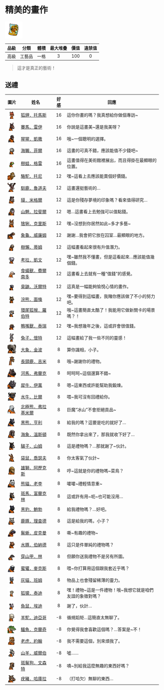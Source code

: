 # 精美的畫作

![img](images/item_pic_JMDHZ.png)

|品級|分類|體積|最大堆疊|價值|違禁值|
|:--:|:--:|:--:|:--:|:--:|:--:|
|高級|工藝品|一格|3|100|0|

> 這才是真正的藝術！

## 送禮

|圖片|姓名|好感|回應|
|:--:|--|:--:|--|
|![img](images/fox.png)|[狐貍．托馬斯](狐貍．托馬斯.md)|16|這你你畫的嗎？我真想給你做個專訪\~|
|![img](images/horse.png)|[賽馬．雷伊](賽馬．雷伊.md)|16|你說是這畫美\~還是我美呀？|
|![img](images/chimpanzee.png)|[猩猩．凱撒](猩猩．凱撒.md)|16|哦\~一個聰明的選擇。|
|![img](images/SeaOtter.png)|[海獺．菲爾](海獺．菲爾.md)|16|這畫的可真不錯，應該能值不少錢吧\~|
|![img](images/Treefrog.png)|[樹蛙．格雷](樹蛙．格雷.md)|16|這畫值得在美術館裡展出，而且得掛在最顯眼的位置。|
|![img](images/camel.png)|[駱駝．托尼](駱駝．托尼.md)|12|嘿\~這看上去應該能賣個好價錢。|
|![img](images/reindeer.png)|[馴鹿．魯道夫](馴鹿．魯道夫.md)|12|這畫還挺藝術的…|
|![img](images/tapir.png)|[貘．米格爾](貘．米格爾.md)|12|這是你殘存夢境的印象嗎？看來值得研究…|
|![img](images/Mandrill.png)|[山魈．拉斐爾](山魈．拉斐爾.md)|12|嗯…這畫看上去勉強可以值點錢。|
|![img](images/Lynx.png)|[猞猁．克里斯](猞猁．克里斯.md)|12|嘿\~沒想到你居然如此\~多才多藝\~|
|![img](images/Tortoise.png)|[象龜．威廉姆](象龜．威廉姆.md)|12|謝謝…我會把它放在囚室…最顯眼的地方。|
|![img](images/sloth.png)|[樹懶．蒂姆](樹懶．蒂姆.md)|12|這幅畫看起來很有升值潛力。|
|![img](images/Koala.png)|[考拉．凱文](考拉．凱文.md)|12|嘿\~雖然我不懂畫，但是這看起來…應該能值幾個錢。|
|![img](images/Anteater.png)|[食蟻獸．費爾南多](食蟻獸．費爾南多.md)|12|這畫看上去就有一種“值錢”的感覺。|
|![img](images/skunk.png)|[臭鼬．沃爾特](臭鼬．沃爾特.md)|12|這真是一幅能夠愉悅心情的畫作。|
|![img](images/Raccoon.png)|[浣熊．面條](浣熊．面條.md)|12|嘿\~要得到這幅畫，我賭你應該做了不小的努力吧。|
|![img](images/RingTailedLemur.png)|[環尾狐猴．羅伯特](環尾狐猴．羅伯特.md)|12|哦\~這畫簡直太酷了！我能用它做新關卡的場景嗎？！|
|![img](images/platypus.png)|[鴨嘴獸．泰瑞](鴨嘴獸．泰瑞.md)|12|嘿\~我想幾年之後，這或許會很值錢。|
|![img](images/rabbit.png)|[兔子．懷特](兔子．懷特.md)|12|這幅畫給了我一些不同的靈感！|
|![img](images/elephant.png)|[大象．金波](大象．金波.md)|8|算你識相，小子。|
|![img](images/giraffe.png)|[長頸鹿．吉米](長頸鹿．吉米.md)|8|哦\~謝謝你的禮物。|
|![img](images/hippopotamus.png)|[河馬．弗蘭克](河馬．弗蘭克.md)|8|呵呵呵\~這個還算不錯\~|
|![img](images/rhinoceros.png)|[犀牛．伊萬](犀牛．伊萬.md)|8|嗯\~這東西或許能幫助我鍛煉。|
|![img](images/AfricanBuffalo.png)|[水牛．比爾](水牛．比爾.md)|8|喂\~我可沒有回禮給你。|
|![img](images/PolarBear.png)|[北極熊．弗拉基米爾](北極熊．弗拉基米爾.md)|8|巨魔“冰山”不會拒絕貢品\~|
|![img](images/BlackBear.png)|[黑熊．亨利](黑熊．亨利.md)|8|給我的嗎？這要是吃的就好了…|
|![img](images/walrus.png)|[海象．溫斯頓](海象．溫斯頓.md)|8|既然你拿出來了，那我就收下好了…|
|![img](images/donkey.png)|[驢子．山姆](驢子．山姆.md)|8|這是禮物嗎？…那就謝了\~伙計。|
|![img](images/kangaroo.png)|[袋鼠．喬瑟夫](袋鼠．喬瑟夫.md)|8|你太客氣了伙計\~|
|![img](images/lion.png)|[雄獅．阿歷克斯](雄獅．阿歷克斯.md)|8|哼\~這就是你的禮物嗎\~菜鳥？|
|![img](images/panda.png)|[熊貓．老李](熊貓．老李.md)|8|嚯嚯\~禮輕情意重\~|
|![img](images/zebra.png)|[斑馬．富蘭克林](斑馬．富蘭克林.md)|8|這或許有用\~呃\~也可能沒用…|
|![img](images/BlackPanther.png)|[黑豹．鮑勃](黑豹．鮑勃.md)|8|給我禮物嗎？…好吧。|
|![img](images/DeerDolphin.png)|[鹿豚．理查德](鹿豚．理查德.md)|8|這是給我的嗎，小子？|
|![img](images/MarineIguana.png)|[鬣蜥．皮克曼](鬣蜥．皮克曼.md)|8|嘶\~有趣的禮物\~|
|![img](images/Capybara.png)|[水豚．伯納德](水豚．伯納德.md)|8|這只是件單純的禮物嗎？|
|![img](images/pangolin.png)|[穿山甲．林](穿山甲．林.md)|8|但願你送我禮物不是另有所圖。|
|![img](images/HoneyBadger.png)|[蜜獾．麥克斯](蜜獾．麥克斯.md)|8|喂\~你打算用這個跟我套近乎嗎？|
|![img](images/cat.png)|[灰貓．班姆](灰貓．班姆.md)|8|物品上也會殘留稀薄的靈力。|
|![img](images/meerkat.png)|[狐獴．泰迪](狐獴．泰迪.md)|8|嘿！禮物\~這是一件禮物！哦\~我想它就是咱們友誼的象徵對嗎？|
|![img](images/Possum.png)|[負鼠．埃迪](負鼠．埃迪.md)|8|謝了，伙計…|
|![img](images/Alpaca.png)|[羊駝．迪亞哥](羊駝．迪亞哥.md)|-8|循規蹈矩…這簡直太無聊了。|
|![img](images/crocodile.png)|[鱷魚．克蘭奇](鱷魚．克蘭奇.md)|-8|你覺得我會喜歡這個嗎？…答案是\~不！|
|![img](images/tiger.png)|[老虎．約翰](老虎．約翰.md)|-8|我不需要這個，別來煩我了。|
|![img](images/goat.png)|[山羊．威爾伯](山羊．威爾伯.md)|-8|噓……|
|![img](images/SpottedHyaena.png)|[斑鬣狗．文森特](斑鬣狗．文森特.md)|-8|嘖\~別給我這麼無趣的東西好嗎？|
|![img](images/Warthog.png)|[疣豬．哈庫拉](疣豬．哈庫拉.md)|-8|（打哈欠）無聊的東西…|

